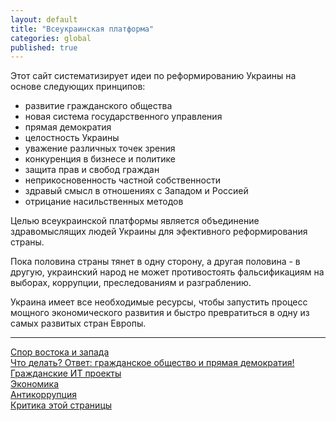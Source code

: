 ```yaml
---
layout: default
title: "Всеукраинская платформа"
categories: global
published: true
---
```


Этот сайт систематизирует идеи по реформированию Украины на основе следующих принципов:

 - развитие гражданского общества
 - новая система государственного управления
 - прямая демократия
 - целостность Украины
 - уважение различных точек зрения
 - конкуренция в бизнесе и политике
 - защита прав и свобод граждан
 - неприкосновенность частной собственности
 - здравый смысл в отношениях с Западом и Россией
 - отрицание насильственных методов


Целью всеукраинской платформы является объединение здравомыслящих людей Украины для эфективного реформирования страны.

Пока половина страны тянет в одну сторону, а другая половина - в другую, украинский народ не может противостоять фальсификациям на выборах, коррупции, преследованиям и разграблению.

Украина имеет все необходимые ресурсы, чтобы запустить процесс мощного экономического развития и быстро превратиться в одну из самых развитых стран Европы.


----------

[Спор востока и запада][1]<br>
[Что делать? Ответ: гражданское общество и прямая демократия!][2]<br>
[Гражданские ИТ проекты][3]<br>
[Экономика][4]<br>
[Антикоррупция][5]<br>
[Критика этой страницы][6]
 


  [1]: /global/2013/12/01/east_west.html
  [2]: /global/2013/12/18/direct_democracy.html
  [3]: #
  [4]: #
  [5]: #
  [6]: #
  
